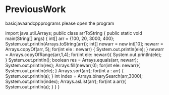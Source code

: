 # PreviousWork
basicjavaandcppprograms
please open the program 

import java.util.Arrays;
public class arrToString {
    public static void main(String[] args) {
        int[] arr = {100, 20, 3000, 400};
            System.out.println(Arrays.toString(arr));
            int[] newarr = new int[10];
            newarr = Arrays.copyOf(arr, 5);
            for(int ele : newarr) {
                System.out.println(ele);
            }
            newarr = Arrays.copyOfRange(arr,1,4);
            for(int ele: newarr){
                System.out.println(ele);
            }
        System.out.println();
            boolean res = Arrays.equals(arr, newarr);
        System.out.println(res);
        Arrays.fill(newarr,0);
        for(int ele: newarr){
            System.out.println(ele);
        }
        Arrays.sort(arr);
        for(int a : arr) {
            System.out.println(a);
        }
        int index = Arrays.binarySearch(arr,3000);
        System.out.println(index);
        Arrays.asList(arr);
        for(int a:arr){
            System.out.println(a);
        }
        }
    }
